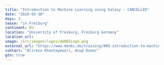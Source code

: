 ```yaml
---
title: "Introduction to Machine Learning using Galaxy - CANCELLED"
date: "2020-03-30"
days: 3
tease: "in Freiburg"
continent: EU
location: "University of Freiburg, Freiburg Germany"
location_url:
image: /src/images/logos/deNBILogo.png
external_url: "https://www.denbi.de/training/800-introduction-to-machine-learning-using-galaxy"
contact: "Alireza Khanteymoori, Anup Kumar"
gtn: true
---
```

